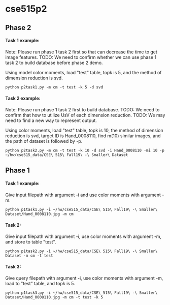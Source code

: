 # cse515p2


## Phase 2

#### Task 1 example:
Note: Please run phase 1 task 2 first so that can decrease the time to get image features.
TODO: We need to confirm whether we can use phase 1 task 2 to build database before phase 2 demo.

Using model color moments, load "test" table, topk is 5, and the method of dimension reduction is svd.
```Shell
python p2task1.py -m cm -t test -k 5 -d svd
```


#### Task 2 example:
Note: Please run phase 1 task 2 first to build database.
TODO: We need to confirm that how to utilize UsV of each dimension reduction.
TODO: We may need to find a new way to represent output.

Using color moments, load "test" table, topk is 10, the method of dimension reduction is svd, target ID is Hand\_0008110, find m(10) similar images, and the path of dataset is followed by -p.

```Shell
python p2task2.py -m cm -t test -k 10 -d svd -i Hand_0008110 -mi 10 -p ~/hw/cse515_data/CSE\ 515\ Fall19\ -\ Smaller\ Dataset 
```

## Phase 1

#### Task 1 example:
Give input filepath with argument -i and use color moments with argument -m.
```Shell
python p1task1.py -i ~/hw/cse515_data/CSE\ 515\ Fall19\ -\ Smaller\ Dataset/Hand_0008110.jpg -m cm
```

#### Task 2:
Give input filepath with argument -i, use color moments with argument -m, and store to table "test".
```Shell
python p1task2.py -i ~/hw/cse515_data/CSE\ 515\ Fall19\ -\ Smaller\ Dataset -m cm -t test
```

#### Task 3:
Give query filepath with argument -i, use color moments with argument -m, load to "test" table, and topk is 5.
```Shell
python p1task3.py -i ~/hw/cse515_data/CSE\ 515\ Fall19\ -\ Smaller\ Dataset/Hand_0008110.jpg -m cm -t test -k 5
```
